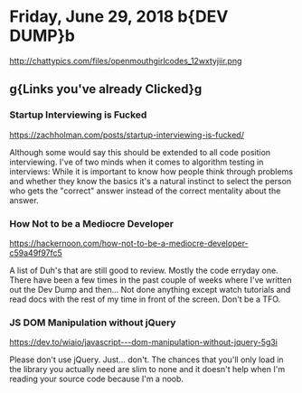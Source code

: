# Friday, June 29, 2018 b{DEV DUMP}b

<http://chattypics.com/files/openmouthgirlcodes_12wxtyjiir.png>

## g{Links you've already Clicked}g

### Startup Interviewing is Fucked

<https://zachholman.com/posts/startup-interviewing-is-fucked/>

Although some would say this should be extended to all code position interviewing. I've of two minds when it comes to algorithm testing in interviews: While it is important to know how people think through problems and whether they know the basics it's a natural instinct to select the person who gets the "correct" answer instead of the correct mentality about the answer.

### How Not to be a Mediocre Developer

<https://hackernoon.com/how-not-to-be-a-mediocre-developer-c59a49f97fc5>

A list of Duh's that are still good to review. Mostly the code erryday one. There have been a few times in the past couple of weeks where I've written out the Dev Dump and then... Not done anything except watch tutorials and read docs with the rest of my time in front of the screen. Don't be a TFO.

### JS DOM Manipulation without jQuery

<https://dev.to/wiaio/javascript---dom-manipulation-without-jquery-5g3i>

Please don't use jQuery. Just... don't. The chances that you'll only load in the library you actually need are slim to none and it doesn't help when I'm reading your source code because I'm a noob.